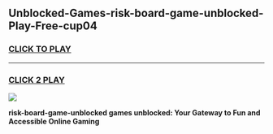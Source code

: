 
## Unblocked-Games-risk-board-game-unblocked-Play-Free-cup04
<h3>
<a href="https://premium76.site?title=risk-board-game-unblocked&ref=17A">CLICK TO PLAY</a></h3>
<hr>

<h3>
<a href="https://premium76.site?title=risk-board-game-unblocked&ref=17A">CLICK 2 PLAY</a>
  
</h3>

<a href="https://premium76.site?title=risk-board-game-unblocked&ref=17A"><img src="https://clearcache.store/games.png"></a>


**risk-board-game-unblocked games unblocked: Your Gateway to Fun and Accessible Online Gaming**
